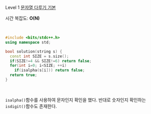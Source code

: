 Level 1 [문자열 다루기 기본](https://programmers.co.kr/learn/courses/30/lessons/12918)

시간 복잡도: **O(N)**

<br> 

```cpp
#include <bits/stdc++.h>
using namespace std;

bool solution(string s) {
  const int SIZE = s.size();
  if(SIZE!=4 && SIZE!=6) return false;
  for(int i=0; i<SIZE; ++i)
    if(isalpha(s[i])) return false;
  return true;
}
```

<br>

`isalpha()`함수를 사용하여 문자인지 확인을 했다. 반대로 숫자인지 확인하는 `isdigit()`함수도 존재한다.